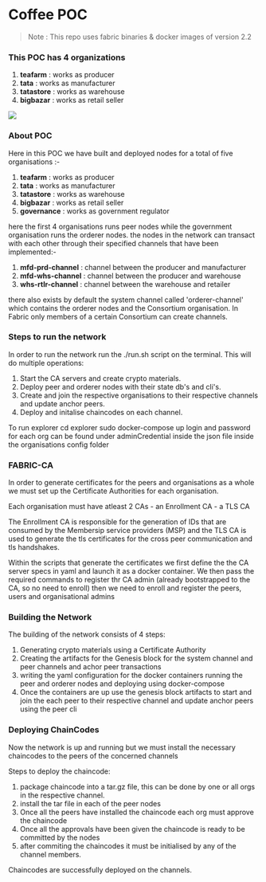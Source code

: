 # Coffee POC

> Note : This repo uses fabric binaries & docker images of version 2.2

### This POC has 4 organizations
1. **teafarm** : works as producer
2. **tata** : works as manufacturer
3. **tatastore** : works as warehouse
4. **bigbazar** : works as retail seller

![](/home/ubuntu/fabric/hyperledger/coffee_poc/assets/mermaid-diagram-2023-01-31-133719.png)

### About POC ###

Here in this POC we have built and deployed nodes for a total of five organisations :-
1. **teafarm** : works as producer
2. **tata** : works as manufacturer
3. **tatastore** : works as warehouse
4. **bigbazar** : works as retail seller
5. **governance** : works as government regulator

here the first 4 organisations runs peer nodes while the government organisation runs the orderer nodes. the nodes in the network can transact with each other through their specified channels that have been implemented:-
1. **mfd-prd-channel** : channel between the producer and manufacturer
2. **mfd-whs-channel** : channel between the producer and warehouse
3. **whs-rtlr-channel** : channel between the warehouse and retailer

there also exists by default the system channel called 'orderer-channel' which contains the orderer nodes and the Consortium organisation. In Fabric only members of a certain Consortium can create channels.

### Steps to run the network ###

In order to run the network run the ./run.sh script on the terminal. This will do multiple operations:
1. Start the CA servers and create crypto materials.
2. Deploy peer and orderer nodes with their state db's and cli's.
3. Create and join the respective organisations to their respective channels and update anchor peers.
4. Deploy and initalise chaincodes on each channel.

To run explorer 
cd explorer
sudo docker-compose up
login and password for each org can be found under adminCredential inside the json file inside the organisations config folder

### FABRIC-CA ###

In order to generate certificates for the peers and organisations as a whole we must set up the Certificate Authorities for each organisation.

Each organisation must have atleast 2 CAs
    - an Enrollment CA
    - a TLS CA

The Enrollment CA is responsible for the generation of IDs that are consumed by the Membersip service providers (MSP) and the TLS CA is used to generate the tls certificates for the cross peer communication and tls handshakes.

Within the scripts that generate the certificates we first define the the CA server specs in yaml and launch it as a docker container. We then pass the required commands to register thr CA admin (already bootstrapped to the CA, so no need to enroll) then we need to enroll and register the peers, users and organisational admins

### Building the Network ###

The building of the network consists of 4 steps:
1. Generating crypto materials using a Certificate Authority
2. Creating the artifacts for the Genesis block for the system channel and peer channels and achor peer transactions
3. writing the yaml configuration for the docker containers running the peer and orderer nodes and deploying using docker-compose
4. Once the containers are up use the genesis block artifacts to start and join the each peer to their respective channel and update anchor peers using the peer cli

### Deploying ChainCodes ###

Now the network is up and running but we must install the necessary chaincodes to the peers of the concerned channels

Steps to deploy the chaincode:
1. package chaincode into a tar.gz file, this can be done by one or all orgs in the respective channel.
2. install the tar file in each of the peer nodes
3. Once all the peers have installed the chaincode each org must approve the chaincode
4. Once all the approvals have been given the chaincode is ready to be committed by the nodes
5. after commiting the chaincodes it must be initialised by any of the channel members.

Chaincodes are successfully deployed on the channels.

